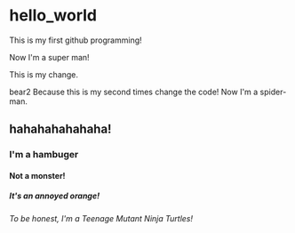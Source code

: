 # hello_world
This is my first github programming!

Now I'm a super man!

This is my change.

bear2
Because this is my second times change the code!
Now I'm a spider-man.

## hahahahahahaha!
### I'm a hambuger
#### Not a monster!
##### It's an annoyed orange!
###### To be honest, I'm a Teenage Mutant Ninja Turtles!

